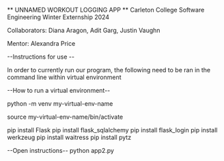 ** UNNAMED WORKOUT LOGGING APP ** Carleton College Software Engineering Winter Externship 2024

Collaborators: Diana Aragon, Adit Garg, Justin Vaughn 

Mentor: Alexandra Price

--Instructions for use --

In order to currently run our program, the following need to be ran in the command line within virtual environment

--How to run a virtual environment--

python -m venv my-virtual-env-name

source my-virtual-env-name/bin/activate

pip install Flask
pip install flask_sqlalchemy
pip install flask_login
pip install werkzeug
pip install waitress
pip install pytz

--Open instructions--
python app2.py

